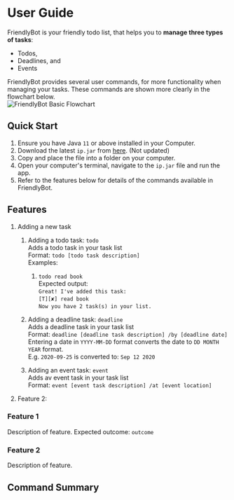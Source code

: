 # User Guide

FriendlyBot is your friendly todo list, that helps you to **manage three types of tasks**:
* Todos,
* Deadlines, and
* Events

FriendlyBot provides several user commands, for more functionality when managing your tasks.
These commands are shown more clearly in the flowchart below.
<br>![FriendlyBot Basic Flowchart](https://github.com/elizabethcwt/ip/commit/25d3f2a5c9006f885a93c4ff70e6efeaec0be217)

## Quick Start
1. Ensure you have Java `11` or above installed in your Computer.
1. Download the latest `ip.jar` from [here](https://github.com/elizabethcwt/ip/releases/tag/A-Jar). (Not updated)
1. Copy and place the file into a folder on your computer.
1. Open your computer's terminal, navigate to the `ip.jar` file and run the app.
1. Refer to the features below for details of the commands available in FriendlyBot.

## Features
1. Adding a new task
   1. Adding a todo task: `todo`
   <br>Adds a todo task in your task list
   <br>Format: `todo [todo task description]`
   <br>Examples: <br>
       1. `todo read book`
       <br>Expected output:
       <br>`Great! I've added this task:`
       <br>`[T][✘] read book`
       <br>`Now you have 2 task(s) in your list.`
   
   1. Adding a deadline task: `deadline`
   <br>Adds a deadline task in your task list
   <br>Format: `deadline [deadline task description] /by [deadline date]`
   <br>Entering a date in `YYYY-MM-DD` format converts the date to `DD MONTH YEAR` format.
   <br>E.g. `2020-09-25` is converted to: `Sep 12 2020`
   
   1. Adding an event task: `event`
   <br>Adds av event task in your task list
   <br>Format: `event [event task description] /at [event location]`
1. Feature 2:

### Feature 1 
Description of feature.
Expected outcome:
`outcome`

### Feature 2
Description of feature.

## Command Summary
